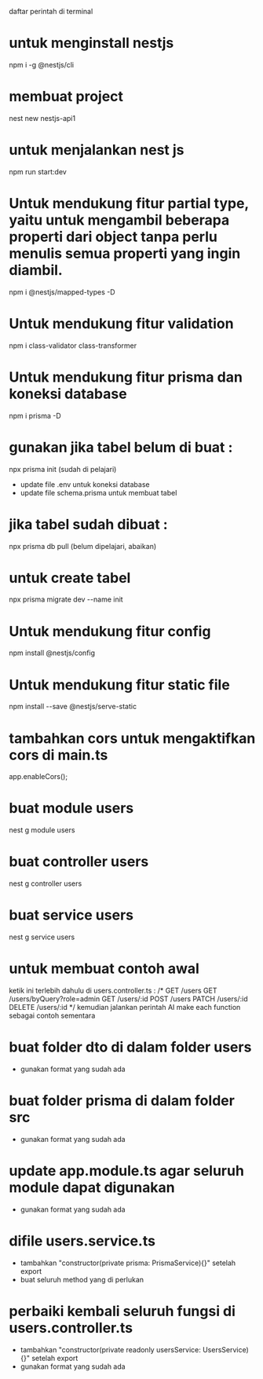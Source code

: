 daftar perintah di terminal
# untuk menginstall nestjs
npm i -g @nestjs/cli

# membuat project
nest new nestjs-api1

# untuk menjalankan nest js
npm run start:dev

# Untuk mendukung fitur partial type, yaitu untuk mengambil beberapa properti dari object tanpa perlu menulis semua properti yang ingin diambil.
npm i @nestjs/mapped-types -D

# Untuk mendukung fitur validation
npm i class-validator class-transformer

# Untuk mendukung fitur prisma dan koneksi database
npm i prisma -D

# gunakan jika tabel belum di buat :
npx prisma init (sudah di pelajari)
- update file .env untuk koneksi database
- update file schema.prisma untuk membuat tabel

# jika tabel sudah dibuat :
npx prisma db pull (belum dipelajari, abaikan)

# untuk create tabel
npx prisma migrate dev --name init

# Untuk mendukung fitur config
npm install @nestjs/config

# Untuk mendukung fitur static file
npm install --save @nestjs/serve-static

# tambahkan cors untuk mengaktifkan cors di main.ts
app.enableCors();

# buat module users
nest g module users

# buat controller users
nest g controller users

# buat service users
nest g service users

# untuk membuat contoh awal
ketik ini terlebih dahulu di users.controller.ts :
/*
    GET /users
    GET /users/byQuery?role=admin
    GET /users/:id
    POST /users
    PATCH /users/:id
    DELETE /users/:id
*/
kemudian jalankan perintah AI
make each function sebagai contoh sementara

# buat folder dto di dalam folder users
- gunakan format yang sudah ada

# buat folder prisma di dalam folder src
- gunakan format yang sudah ada

# update app.module.ts agar seluruh module dapat digunakan
- gunakan format yang sudah ada

# difile users.service.ts
- tambahkan "constructor(private prisma: PrismaService){}" setelah export
- buat seluruh method yang di perlukan

# perbaiki kembali seluruh fungsi di users.controller.ts
- tambahkan "constructor(private readonly usersService: UsersService) {}" setelah export
- gunakan format yang sudah ada